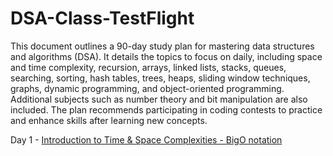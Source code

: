 # DSA-Class-TestFlight

This document outlines a 90-day study plan for mastering data structures and algorithms (DSA). It details the topics to focus on daily, including space and time complexity, recursion, arrays, linked lists, stacks, queues, searching, sorting, hash tables, trees, heaps, sliding window techniques, graphs, dynamic programming, and object-oriented programming. Additional subjects such as number theory and bit manipulation are also included. The plan recommends participating in coding contests to practice and enhance skills after learning new concepts.

Day 1 - [Introduction to Time & Space Complexities - BigO notation](https://github.com/Laxminarayen/DSA-Class-TestFlight/tree/main/BigO)

